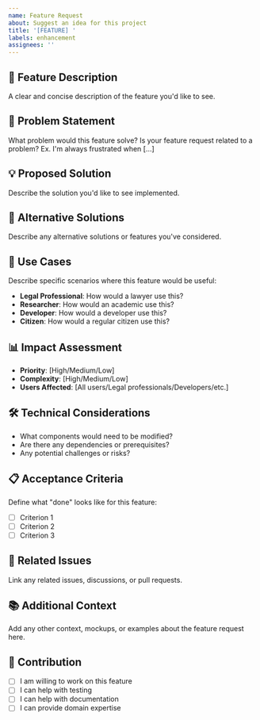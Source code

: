 ```yaml
---
name: Feature Request
about: Suggest an idea for this project
title: '[FEATURE] '
labels: enhancement
assignees: ''
---
```


## 🌟 **Feature Description**
A clear and concise description of the feature you'd like to see.

## 🎯 **Problem Statement**
What problem would this feature solve? Is your feature request related to a problem?
Ex. I'm always frustrated when [...]

## 💡 **Proposed Solution**
Describe the solution you'd like to see implemented.

## 🔄 **Alternative Solutions**
Describe any alternative solutions or features you've considered.

## 🎯 **Use Cases**
Describe specific scenarios where this feature would be useful:
- **Legal Professional**: How would a lawyer use this?
- **Researcher**: How would an academic use this?
- **Developer**: How would a developer use this?
- **Citizen**: How would a regular citizen use this?

## 📊 **Impact Assessment**
- **Priority**: [High/Medium/Low]
- **Complexity**: [High/Medium/Low] 
- **Users Affected**: [All users/Legal professionals/Developers/etc.]

## 🛠️ **Technical Considerations**
- What components would need to be modified?
- Are there any dependencies or prerequisites?
- Any potential challenges or risks?

## 📋 **Acceptance Criteria**
Define what "done" looks like for this feature:
- [ ] Criterion 1
- [ ] Criterion 2
- [ ] Criterion 3

## 🔗 **Related Issues**
Link any related issues, discussions, or pull requests.

## 📚 **Additional Context**
Add any other context, mockups, or examples about the feature request here.

## 🤝 **Contribution**
- [ ] I am willing to work on this feature
- [ ] I can help with testing
- [ ] I can help with documentation
- [ ] I can provide domain expertise
